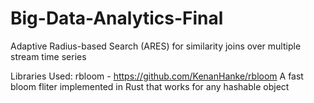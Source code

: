 # Big-Data-Analytics-Final
Adaptive Radius-based Search (ARES) for similarity joins over multiple stream time series

Libraries Used:
rbloom - https://github.com/KenanHanke/rbloom 
A fast bloom fliter implemented in Rust that works for any hashable object

